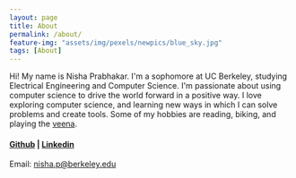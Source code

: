 ```yaml
---
layout: page
title: About
permalink: /about/
feature-img: "assets/img/pexels/newpics/blue_sky.jpg"
tags: [About]
---
```


Hi! My name is Nisha Prabhakar. I'm a sophomore at UC Berkeley, studying Electrical Engineering and Computer Science. I'm passionate about using computer science to drive the world forward in a positive way. I love exploring computer science, and learning new ways in which I can solve problems and create tools. Some of my hobbies are reading, biking, and playing the [veena](https://en.wikipedia.org/wiki/Veena#:~:text=The%20veena%20(IAST%3A%20v%C4%AB%E1%B9%87%C4%81),lutes%2C%20zithers%20and%20arched%20harps.).

#### [Github](https://github.com/nishap1225) | [Linkedin](www.linkedin.com/in/nisha-prabhakar) 
Email: nisha.p@berkeley.edu
